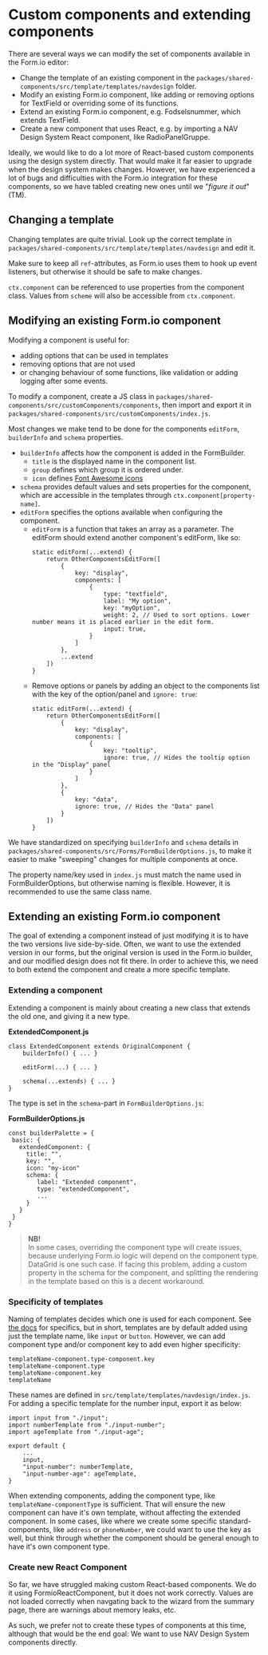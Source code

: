 # Custom components and extending components

There are several ways we can modify the set of components available in the Form.io editor:

-   Change the template of an existing component in the `packages/shared-components/src/template/templates/navdesign` folder.
-   Modify an existing Form.io component, like adding or removing options for TextField or overriding some of its functions.
-   Extend an existing Form.io component, e.g. Fodselsnummer, which extends TextField.
-   Create a new component that uses React, e.g. by importing a NAV Design System React component, like RadioPanelGruppe.

Ideally, we would like to do a lot more of React-based custom components using the design system directly.
That would make it far easier to upgrade when the design system makes changes.
However, we have experienced a lot of bugs and difficulties with the Form.io integration for these components, so we have tabled creating new ones until we "_figure it out_"(TM).

## Changing a template

Changing templates are quite trivial. Look up the correct template in `packages/shared-components/src/template/templates/navdesign` and edit it.

Make sure to keep all `ref`-attributes, as Form.io uses them to hook up event listeners, but otherwise it should be safe to make changes.

`ctx.component` can be referenced to use properties from the component class.
Values from `scheme` will also be accessible from `ctx.component`.

## Modifying an existing Form.io component

Modifying a component is useful for:

-   adding options that can be used in templates
-   removing options that are not used
-   or changing behaviour of some functions, like validation or adding logging after some events.

To modify a component, create a JS class in `packages/shared-components/src/customComponents/components`, then import and export it in `packages/shared-components/src/customComponents/index.js`.

Most changes we make tend to be done for the components `editForm`, `builderInfo` and `schema` properties.

-   `builderInfo` affects how the component is added in the FormBuilder.
    -   `title` is the displayed name in the component list.
    -   `group` defines which group it is ordered under.
    -   `icon` defines [Font Awesome icons](https://fontawesome.com/v4.7/cheatsheet/)
-   `schema` provides default values and sets properties for the component, which are accessible in the templates through `ctx.component[property-name]`.
-   `editForm` specifies the options available when configuring the component.
    -   `editForm` is a function that takes an array as a parameter. The editForm should extend another component's editForm, like so:
        ```
        static editForm(...extend) {
            return OtherComponentsEditForm([
                {
                    key: "display",
                    components: [
                        {
                            type: "textfield",
                            label: "My option",
                            key: "myOption",
                            weight: 2, // Used to sort options. Lower number means it is placed earlier in the edit form.
                            input: true,
                        }
                    ]
                },
                ...extend
            ])
        }
        ```
    -   Remove options or panels by adding an object to the components list with the key of the option/panel and `ignore: true`:
        ```
        static editForm(...extend) {
            return OtherComponentsEditForm([
                {
                    key: "display",
                    components: [
                        {
                            key: "tooltip",
                            ignore: true, // Hides the tooltip option in the "Display" panel
                        }
                    ]
                },
                {
                    key: "data",
                    ignore: true, // Hides the "Data" panel
                }
            ])
        }
        ```

We have standardized on specifying `builderInfo` and `schema` details in `packages/shared-components/src/Forms/FormBuilderOptions.js`, to make it easier to make "sweeping" changes for multiple components at once.

The property name/key used in `index.js` must match the name used in FormBuilderOptions, but otherwise naming is flexible. However, it is recommended to use the same class name.

## Extending an existing Form.io component

The goal of extending a component instead of just modifying it is to have the two versions live side-by-side.
Often, we want to use the extended version in our forms, but the original version is used in the Form.io builder, and our modified design does not fit there.
In order to achieve this, we need to both extend the component and create a more specific template.

### Extending a component

Extending a component is mainly about creating a new class that extends the old one, and giving it a new type.

<b>ExtendedComponent.js</b>

```
class ExtendedComponent extends OriginalComponent {
    builderInfo() { ... }

    editForm(...) { ... }

    schema(...extends) { ... }
}
```

The type is set in the `schema`-part in `FormBuilderOptions.js`:

<b>FormBuilderOptions.js</b>

```
const builderPalette = {
 basic: {
   extendedComponent: {
     title: "",
     key: "",
     icon: "my-icon"
     schema: {
        label: "Extended component",
        type: "extendedComponent",
        ...
     }
   }
 }
}
```

> <b>NB!</b></br>
> In some cases, overriding the component type will create issues, because underlying Form.io logic will depend on the component type. DataGrid is one such case.
> If facing this problem, adding a custom property in the schema for the component, and splitting the rendering in the template based on this is a decent workaround.

### Specificity of templates

Naming of templates decides which one is used for each component. See [the docs](https://help.form.io/developers/form-templates) for specifics, but in short,
templates are by default added using just the template name, like `input` or `button`. However, we can add component type and/or component key to add even higher specificity:

```
templateName-component.type-component.key
templateName-component.type
templateName-component.key
templateName
```

These names are defined in `src/template/templates/navdesign/index.js`. For adding a specific template for the number input, export it as below:

```
import input from "./input";
import numberTemplate from "./input-number";
import ageTemplate from "./input-age";

export default {
    ...
    input,
    "input-number": numberTemplate,
    "input-number-age": ageTemplate,
}
```

When extending components, adding the component type, like `templateName-componentType` is sufficient. That will ensure the new component can have it's own template, without affecting the extended component.
In some cases, like where we create some specific standard-components, like `address` or `phoneNumber`, we could want to use the key as well, but think through whether the component should be general enough to have it's own component type.

### Create new React Component

So far, we have struggled making custom React-based components. We do it using FormioReactComponent, but it does not work correctly.
Values are not loaded correctly when navgating back to the wizard from the summary page, there are warnings about memory leaks, etc.

As such, we prefer not to create these types of components at this time, although that would be the end goal: We want to use NAV Design System components directly.
